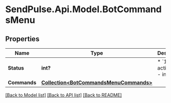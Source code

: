 # SendPulse.Api.Model.BotCommandsMenu
## Properties

Name | Type | Description | Notes
------------ | ------------- | ------------- | -------------
**Status** | **int?** |                      * &#x60;1&#x60; - active                      * &#x60;2&#x60; - inactive                   | [optional] 
**Commands** | [**Collection&lt;BotCommandsMenuCommands&gt;**](BotCommandsMenuCommands.md) |  | [optional] 

[[Back to Model list]](../README.md#documentation-for-models) [[Back to API list]](../README.md#documentation-for-api-endpoints) [[Back to README]](../README.md)

